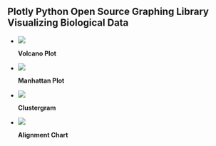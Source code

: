 ## Plotly Python Open Source Graphing Library Visualizing Biological Data

<div class="grid cards" markdown>

-   [![](https://images.plot.ly/plotly-documentation/thumbnail/volcano_plot.png)](volcano-plot.md)

    **Volcano Plot**


-   [![](https://images.plot.ly/plotly-documentation/thumbnail/manhattan_plot.png)](manhattan-plot.md)

    **Manhattan Plot**


-   [![](https://images.plot.ly/plotly-documentation/thumbnail/clustergram.png)](clustergram.md)

    **Clustergram**


-   [![](https://images.plot.ly/plotly-documentation/thumbnail/alignment_chart.png)](alignment-chart.md)

    **Alignment Chart**


</div>